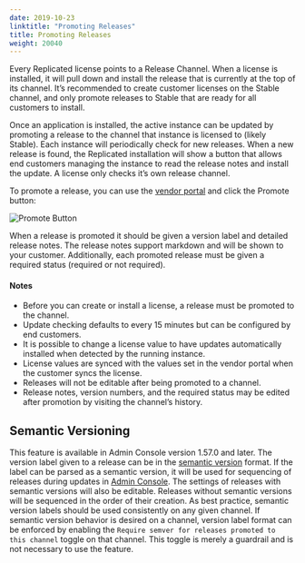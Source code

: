 ```yaml
---
date: 2019-10-23
linktitle: "Promoting Releases"
title: Promoting Releases
weight: 20040
---
```


Every Replicated license points to a Release Channel.
When a license is installed, it will pull down and install the release that is currently at the top of its channel.
It’s recommended to create customer licenses on the Stable channel, and only promote releases to Stable that are ready for all customers to install.

Once an application is installed, the active instance can be updated by promoting a release to the channel that instance is licensed to (likely Stable).
Each instance will periodically check for new releases.
When a new release is found, the Replicated installation will show a button that allows end customers managing the instance to read the release notes and install the update.
A license only checks it’s own release channel.

To promote a release, you can use the [vendor portal](https://vendor.replicated.com) and click the Promote button:

![Promote Button](/images/promote-button.png)

When a release is promoted it should be given a version label and detailed release notes.
The release notes support markdown and will be shown to your customer.
Additionally, each promoted release must be given a required status (required or not required).

#### Notes

- Before you can create or install a license, a release must be promoted to the channel.
- Update checking defaults to every 15 minutes but can be configured by end customers.
- It is possible to change a license value to have updates automatically installed when detected by the running instance.
- License values are synced with the values set in the vendor portal when the customer syncs the license.
- Releases will not be editable after being promoted to a channel.
- Release notes, version numbers, and the required status may be edited after promotion by visiting the channel’s history.

## Semantic Versioning

This feature is available in Admin Console version 1.57.0 and later.
The version label given to a release can be in the [semantic version](https://semver.org) format.
If the label can be parsed as a semantic version, it will be used for sequencing of releases during updates in [Admin Console](/kotsadm/updating/updating-kots-apps/#checking-for-updates).
The settings of releases with semantic versions will also be editable.
Releases without semantic versions will be sequenced in the order of their creation.
As best practice, semantic version labels should be used consistently on any given channel.
If semantic version behavior is desired on a channel, version label format can be enforced by enabling the `Require semver for releases promoted to this channel` toggle on that channel.
This toggle is merely a guardrail and is not necessary to use the feature.
